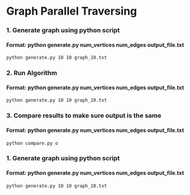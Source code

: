 # Graph Parallel Traversing
### 1. Generate graph using python script
#### Format: python generate.py num_vertices num_edges output_file.txt
    python generate.py 10 10 graph_10.txt

### 2. Run Algorithm
#### Format: python generate.py num_vertices num_edges output_file.txt
    python generate.py 10 10 graph_10.txt

### 3. Compare results to make sure output is the same
#### Format: python generate.py num_vertices num_edges output_file.txt
    python compare.py o

### 1. Generate graph using python script
#### Format: python generate.py num_vertices num_edges output_file.txt
    python generate.py 10 10 graph_10.txt